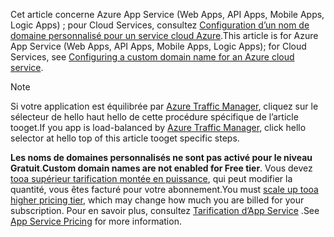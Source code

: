 <span data-ttu-id="512ac-101">Cet article concerne Azure App Service (Web Apps, API Apps, Mobile Apps, Logic Apps) ; pour Cloud Services, consultez [Configuration d’un nom de domaine personnalisé pour un service cloud Azure](../articles/cloud-services/cloud-services-custom-domain-name.md).</span><span class="sxs-lookup"><span data-stu-id="512ac-101">This article is for Azure App Service (Web Apps, API Apps, Mobile Apps, Logic Apps); for Cloud Services, see [Configuring a custom domain name for an Azure cloud service](../articles/cloud-services/cloud-services-custom-domain-name.md).</span></span>

> [!NOTE]
> <span data-ttu-id="512ac-102">Si votre application est équilibrée par [Azure Traffic Manager](https://azure.microsoft.com/services/traffic-manager/), cliquez sur le sélecteur de hello haut hello de cette procédure spécifique de l’article tooget.</span><span class="sxs-lookup"><span data-stu-id="512ac-102">If you app is load-balanced by [Azure Traffic Manager](https://azure.microsoft.com/services/traffic-manager/), click hello selector at hello top of this article tooget specific steps.</span></span>
> 
> <span data-ttu-id="512ac-103">**Les noms de domaines personnalisés ne sont pas activé pour le niveau Gratuit**.</span><span class="sxs-lookup"><span data-stu-id="512ac-103">**Custom domain names are not enabled for Free tier**.</span></span> <span data-ttu-id="512ac-104">Vous devez [tooa supérieur tarification montée en puissance](../articles/app-service-web/web-sites-scale.md), qui peut modifier la quantité, vous êtes facturé pour votre abonnement.</span><span class="sxs-lookup"><span data-stu-id="512ac-104">You must [scale up tooa higher pricing tier](../articles/app-service-web/web-sites-scale.md), which may change how much you are billed for your subscription.</span></span> 
> <span data-ttu-id="512ac-105">Pour en savoir plus, consultez [Tarification d’App Service](https://azure.microsoft.com/pricing/details/app-service/) .</span><span class="sxs-lookup"><span data-stu-id="512ac-105">See [App Service Pricing](https://azure.microsoft.com/pricing/details/app-service/) for more information.</span></span>
> 
> 

